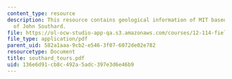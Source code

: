 ```yaml
---
content_type: resource
description: This resource contains geological information of MIT based on the tour
  of John Southard.
file: https://ol-ocw-studio-app-qa.s3.amazonaws.com/courses/12-114-field-geology-i-fall-2005/136e6d91cb8c492a5adc397e3d6e46b9_southard_tours.pdf
file_type: application/pdf
parent_uid: 582a1aaa-9cb2-e546-3f07-6072de02e782
resourcetype: Document
title: southard_tours.pdf
uid: 136e6d91-cb8c-492a-5adc-397e3d6e46b9
---
```

